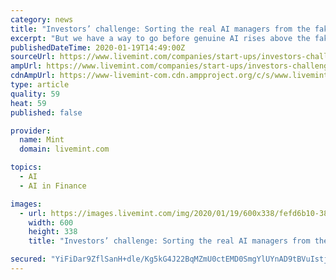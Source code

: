 ```yaml
---
category: news
title: "Investors’ challenge: Sorting the real AI managers from the fake"
excerpt: "But we have a way to go before genuine AI rises above the fakes. Chetan Pandya, who set up Kotak Securities’ institutional business, is now a fintech expert wearing multiple hats. Increasingly he sees machines, algorithms and quantitative models taking over the investing space. AI is a different ball game from quant-based models, however ..."
publishedDateTime: 2020-01-19T14:49:00Z
sourceUrl: https://www.livemint.com/companies/start-ups/investors-challenge-sorting-the-real-ai-managers-from-the-fake-11579442375110.html
ampUrl: https://www.livemint.com/companies/start-ups/investors-challenge-sorting-the-real-ai-managers-from-the-fake/amp-11579442375110.html
cdnAmpUrl: https://www-livemint-com.cdn.ampproject.org/c/s/www.livemint.com/companies/start-ups/investors-challenge-sorting-the-real-ai-managers-from-the-fake/amp-11579442375110.html
type: article
quality: 59
heat: 59
published: false

provider:
  name: Mint
  domain: livemint.com

topics:
  - AI
  - AI in Finance

images:
  - url: https://images.livemint.com/img/2020/01/19/600x338/fefd6b10-3868-11ea-bb8a-628faaa68fd3_1579442373815_1579442472601.jpg
    width: 600
    height: 338
    title: "Investors’ challenge: Sorting the real AI managers from the fake"

secured: "YiFiDar9ZflSanH+dle/Kg5kG4J22BqMZmU0ctEMD0SmgYlUYnAD9tBVuIstjsluPHs1zwMsD2DCS+/ERd0c2xN2DAl2bBbUCvPssN2sKzhjcDLYzqdAh5wNGgdA0xhx5FFyJXhCW3eAxQFVnM1y/WKyfvgpqe+cEuMwTHClBReJgekukDFEacR4cN2QtplRMawhrBq+JZMK4jGCXDXL+ME94Rp9939oq/Mn/HmThZ6WcTolLFD9KqQSbiANHxhUD2/DYFhnLlnQzdJzTQv1bhcRzOTGtdpgJXdJcQlQlbY=;FTynzfqfFjq/r5HHjqwVHQ=="
---
```


